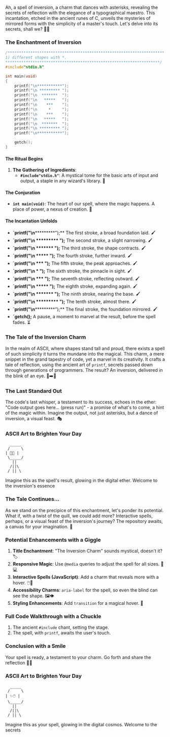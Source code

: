 Ah, a spell of inversion, a charm that dances with asterisks, revealing the secrets of reflection with the elegance of a typographical maestro. This incantation, etched in the ancient runes of C, unveils the mysteries of mirrored forms with the simplicity of a master's touch. Let's delve into its secrets, shall we? 📜✨

### The Enchantment of Inversion

```c
/*********************************************************************
1) different shapes with *.
********************************************************************/
#include"stdio.h"

int main(void)
{
    printf("\n***********");
    printf("\n ********* ");
    printf("\n  *******  ");
    printf("\n   *****   ");
    printf("\n    ***    ");
    printf("\n     *     ");
    printf("\n    ***    ");
    printf("\n   *****   ");
    printf("\n  *******  ");
    printf("\n ********* ");
    printf("\n***********");

    getch();
}
```

#### The Ritual Begins

1. **The Gathering of Ingredients**:
   - **`#include"stdio.h"`**: A mystical tome for the basic arts of input and output, a staple in any wizard's library. 📖

#### The Conjuration

- **`int main(void)`**: The heart of our spell, where the magic happens. A place of power, a nexus of creation. 🌟

#### The Incantation Unfolds

- **`printf("\n***********");** The first stroke, a broad foundation laid. 🖌️
- **`printf("\n ********* ");** The second stroke, a slight narrowing. 🖌️
- **`printf("\n  *******  ");** The third stroke, the shape contracts. 🖌️
- **`printf("\n   *****   ");** The fourth stroke, further inward. 🖌️
- **`printf("\n    ***    ");** The fifth stroke, the peak approaches. 🖌️
- **`printf("\n     *     ");** The sixth stroke, the pinnacle in sight. 🖌️
- **`printf("\n    ***    ");** The seventh stroke, reflecting outward. 🖌️
- **`printf("\n   *****   ");** The eighth stroke, expanding again. 🖌️
- **`printf("\n  *******  ");** The ninth stroke, nearing the base. 🖌️
- **`printf("\n ********* ");** The tenth stroke, almost there. 🖌️
- **`printf("\n***********");** The final stroke, the foundation mirrored. 🖌️
- **`getch();** A pause, a moment to marvel at the result, before the spell fades. ⏳

### The Tale of the Inversion Charm

In the realm of ASCII, where shapes stand tall and proud, there exists a spell of such simplicity it turns the mundane into the magical. This charm, a mere snippet in the grand tapestry of code, yet a marvel in its creativity. It crafts a tale of reflection, using the ancient art of `printf`, secrets passed down through generations of programmers. The result? An inversion, delivered in the blink of an eye. 🐌➡️🚀

### The Last Standard Out

The code's last whisper, a testament to its success, echoes in the ether: "Code output goes here... (press run)" - a promise of what's to come, a hint of the magic within. Imagine the output, not just asterisks, but a dance of inversion, a visual feast. 🎭

### ASCII Art to Brighten Your Day
```
  _____
 /     \
| 📏📢 |
 \_____/
   ||
  /||\
 / || \
```
Imagine this as the spell's result, glowing in the digital ether. Welcome to the inversion's essence

### The Tale Continues...

As we stand on the precipice of this enchantment, let's ponder its potential. What if, with a twist of the quill, we could add more? Interactive spells, perhaps, or a visual feast of the inversion's journey? The repository awaits, a canvas for your imagination. 🎨

### Potential Enhancements with a Giggle

1. **Title Enchantment**: "The Inversion Charm" sounds mystical, doesn't it? 🏷️
2. **Responsive Magic**: Use `@media` queries to adjust the spell for all sizes. 📱💻
3. **Interactive Spells (JavaScript)**: Add a charm that reveals more with a hover. 🖱️🔮
4. **Accessibility Charms**: `aria-label` for the spell, so even the blind can see the shape. 🖼️👁️
5. **Styling Enhancements**: Add `transition` for a magical hover. 🌟

### Full Code Walkthrough with a Chuckle

1. The ancient `#include` chant, setting the stage.
2. The spell, with `printf`, awaits the user's touch.

### Conclusion with a Smile

Your spell is ready, a testament to your charm. Go forth and share the reflection 🎉🔮

### ASCII Art to Brighten Your Day

```
  _____
 /     \
| ✨🖱️ |
 \_____/
   ||
  /||\
 / || \
```
Imagine this as your spell, glowing in the digital cosmos. Welcome to the secrets